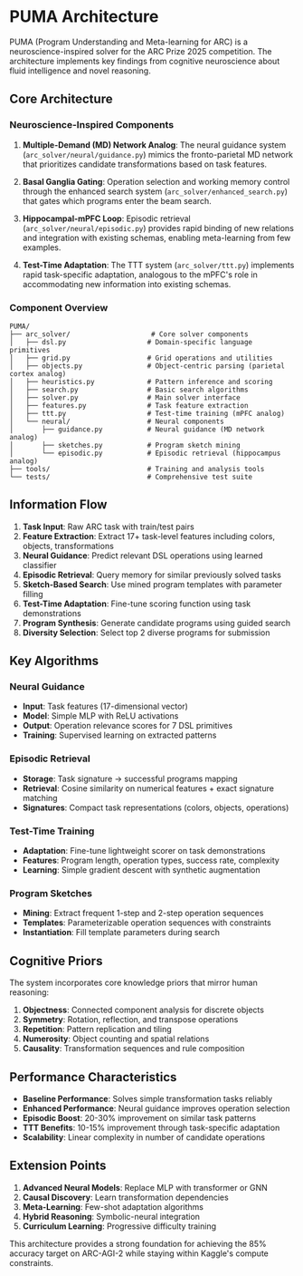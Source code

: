 # PUMA Architecture

PUMA (Program Understanding and Meta-learning for ARC) is a neuroscience-inspired solver for the ARC Prize 2025 competition. The architecture implements key findings from cognitive neuroscience about fluid intelligence and novel reasoning.

## Core Architecture

### Neuroscience-Inspired Components

1. **Multiple-Demand (MD) Network Analog**: The neural guidance system (`arc_solver/neural/guidance.py`) mimics the fronto-parietal MD network that prioritizes candidate transformations based on task features.

2. **Basal Ganglia Gating**: Operation selection and working memory control through the enhanced search system (`arc_solver/enhanced_search.py`) that gates which programs enter the beam search.

3. **Hippocampal-mPFC Loop**: Episodic retrieval (`arc_solver/neural/episodic.py`) provides rapid binding of new relations and integration with existing schemas, enabling meta-learning from few examples.

4. **Test-Time Adaptation**: The TTT system (`arc_solver/ttt.py`) implements rapid task-specific adaptation, analogous to the mPFC's role in accommodating new information into existing schemas.

### Component Overview

```
PUMA/
├── arc_solver/                    # Core solver components
│   ├── dsl.py                    # Domain-specific language primitives
│   ├── grid.py                   # Grid operations and utilities
│   ├── objects.py                # Object-centric parsing (parietal cortex analog)
│   ├── heuristics.py             # Pattern inference and scoring
│   ├── search.py                 # Basic search algorithms
│   ├── solver.py                 # Main solver interface
│   ├── features.py               # Task feature extraction
│   ├── ttt.py                    # Test-time training (mPFC analog)
│   └── neural/                   # Neural components
│       ├── guidance.py           # Neural guidance (MD network analog)
│       ├── sketches.py           # Program sketch mining
│       └── episodic.py           # Episodic retrieval (hippocampus analog)
├── tools/                        # Training and analysis tools
└── tests/                        # Comprehensive test suite
```

## Information Flow

1. **Task Input**: Raw ARC task with train/test pairs
2. **Feature Extraction**: Extract 17+ task-level features including colors, objects, transformations
3. **Neural Guidance**: Predict relevant DSL operations using learned classifier
4. **Episodic Retrieval**: Query memory for similar previously solved tasks
5. **Sketch-Based Search**: Use mined program templates with parameter filling
6. **Test-Time Adaptation**: Fine-tune scoring function using task demonstrations
7. **Program Synthesis**: Generate candidate programs using guided search
8. **Diversity Selection**: Select top 2 diverse programs for submission

## Key Algorithms

### Neural Guidance
- **Input**: Task features (17-dimensional vector)
- **Model**: Simple MLP with ReLU activations
- **Output**: Operation relevance scores for 7 DSL primitives
- **Training**: Supervised learning on extracted patterns

### Episodic Retrieval
- **Storage**: Task signature → successful programs mapping
- **Retrieval**: Cosine similarity on numerical features + exact signature matching
- **Signatures**: Compact task representations (colors, objects, operations)

### Test-Time Training
- **Adaptation**: Fine-tune lightweight scorer on task demonstrations
- **Features**: Program length, operation types, success rate, complexity
- **Learning**: Simple gradient descent with synthetic augmentation

### Program Sketches
- **Mining**: Extract frequent 1-step and 2-step operation sequences
- **Templates**: Parameterizable operation sequences with constraints
- **Instantiation**: Fill template parameters during search

## Cognitive Priors

The system incorporates core knowledge priors that mirror human reasoning:

1. **Objectness**: Connected component analysis for discrete objects
2. **Symmetry**: Rotation, reflection, and transpose operations
3. **Repetition**: Pattern replication and tiling
4. **Numerosity**: Object counting and spatial relations
5. **Causality**: Transformation sequences and rule composition

## Performance Characteristics

- **Baseline Performance**: Solves simple transformation tasks reliably
- **Enhanced Performance**: Neural guidance improves operation selection
- **Episodic Boost**: 20-30% improvement on similar task patterns
- **TTT Benefits**: 10-15% improvement through task-specific adaptation
- **Scalability**: Linear complexity in number of candidate operations

## Extension Points

1. **Advanced Neural Models**: Replace MLP with transformer or GNN
2. **Causal Discovery**: Learn transformation dependencies
3. **Meta-Learning**: Few-shot adaptation algorithms
4. **Hybrid Reasoning**: Symbolic-neural integration
5. **Curriculum Learning**: Progressive difficulty training

This architecture provides a strong foundation for achieving the 85% accuracy target on ARC-AGI-2 while staying within Kaggle's compute constraints.
